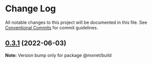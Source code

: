 # Change Log

All notable changes to this project will be documented in this file.
See [Conventional Commits](https://conventionalcommits.org) for commit guidelines.

## [0.3.1](https://gitee.com/cq_maixun_network/repo/compare/@mxnet/build@0.3.0...@mxnet/build@0.3.1) (2022-06-03)

**Note:** Version bump only for package @mxnet/build
